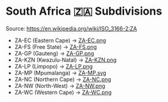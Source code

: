 # South Africa 🇿🇦 Subdivisions

Source: https://en.wikipedia.org/wiki/ISO_3166-2:ZA

* ZA-EC (Eastern Cape) -> [ZA-EC.png](https://github.com/amckenna41/iso3166-flag-icons/blob/main/iso3166-2-icons/ZA/ZA-EC.png)
* ZA-FS (Free State) -> [ZA-FS.png](https://github.com/amckenna41/iso3166-flag-icons/blob/main/iso3166-2-icons/ZA/ZA-FS.png)
* ZA-GP (Gauteng) -> [ZA-GP.png](https://github.com/amckenna41/iso3166-flag-icons/blob/main/iso3166-2-icons/ZA/ZA-GP.png)
* ZA-KZN (Kwazulu-Natal) -> [ZA-KZN.png](https://github.com/amckenna41/iso3166-flag-icons/blob/main/iso3166-2-icons/ZA/ZA-KZN.png)
* ZA-LP (Limpopo) -> [ZA-LP.png](https://github.com/amckenna41/iso3166-flag-icons/blob/main/iso3166-2-icons/ZA/ZA-LP.png)
* ZA-MP (Mpumalanga) -> [ZA-MP.svg](https://github.com/amckenna41/iso3166-flag-icons/blob/main/iso3166-2-icons/ZA/ZA-MP.svg)
* ZA-NC (Northern Cape) -> [ZA-NC.png](https://github.com/amckenna41/iso3166-flag-icons/blob/main/iso3166-2-icons/ZA/ZA-NC.png)
* ZA-NW (North-West) -> [ZA-NW.png](https://github.com/amckenna41/iso3166-flag-icons/blob/main/iso3166-2-icons/ZA/ZA-NW.png)
* ZA-WC (Western Cape) -> [ZA-WC.png](https://github.com/amckenna41/iso3166-flag-icons/blob/main/iso3166-2-icons/ZA/ZA-WC.png)
